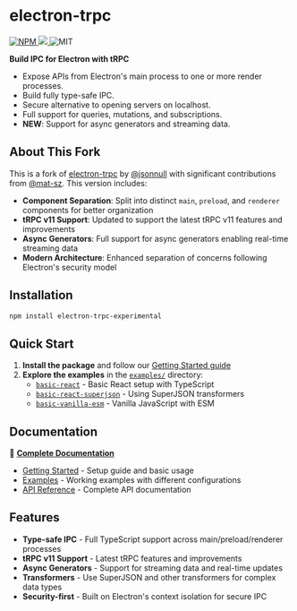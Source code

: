 # electron-trpc

<p>
  <a href="https://www.npmjs.com/package/electron-trpc-experimental">
    <img alt="NPM" src="https://img.shields.io/npm/v/electron-trpc-experimental"/>
  </a>
  <a href="https://codecov.io/gh/jsonnull/electron-trpc"> 
  <img src="https://codecov.io/gh/jsonnull/electron-trpc/branch/main/graph/badge.svg?token=DU33O0D9LZ"/> 
  </a>
  <span>
    <img alt="MIT" src="https://img.shields.io/npm/l/electron-trpc-experimental"/>
  </span>
</p>

<p></p>

**Build IPC for Electron with tRPC**

- Expose APIs from Electron's main process to one or more render processes.
- Build fully type-safe IPC.
- Secure alternative to opening servers on localhost.
- Full support for queries, mutations, and subscriptions.
- **NEW**: Support for async generators and streaming data.

## About This Fork

This is a fork of [electron-trpc](https://github.com/jsonnull/electron-trpc) by [@jsonnull](https://github.com/jsonnull) with significant contributions from [@mat-sz](https://github.com/mat-sz). This version includes:

- **Component Separation**: Split into distinct `main`, `preload`, and `renderer` components for better organization
- **tRPC v11 Support**: Updated to support the latest tRPC v11 features and improvements  
- **Async Generators**: Full support for async generators enabling real-time streaming data
- **Modern Architecture**: Enhanced separation of concerns following Electron's security model

## Installation

```sh
npm install electron-trpc-experimental
```

## Quick Start

1. **Install the package** and follow our [Getting Started guide](https://makp0.github.io/electron-trpc-experimental/getting-started/)
2. **Explore the examples** in the [`examples/`](./examples/) directory:
   - [`basic-react`](./examples/basic-react/) - Basic React setup with TypeScript
   - [`basic-react-superjson`](./examples/basic-react-superjson/) - Using SuperJSON transformers
   - [`basic-vanilla-esm`](./examples/basic-vanilla-esm/) - Vanilla JavaScript with ESM

## Documentation

📖 **[Complete Documentation](https://makp0.github.io/electron-trpc-experimental/)**

- [Getting Started](https://makp0.github.io/electron-trpc-experimental/getting-started/) - Setup guide and basic usage
- [Examples](./examples/) - Working examples with different configurations
- [API Reference](https://makp0.github.io/electron-trpc-experimental/) - Complete API documentation

## Features

- **Type-safe IPC** - Full TypeScript support across main/preload/renderer processes
- **tRPC v11 Support** - Latest tRPC features and improvements
- **Async Generators** - Support for streaming data and real-time updates
- **Transformers** - Use SuperJSON and other transformers for complex data types
- **Security-first** - Built on Electron's context isolation for secure IPC


